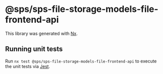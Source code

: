 # @sps/sps-file-storage-models-file-frontend-api

This library was generated with [Nx](https://nx.dev).

## Running unit tests

Run `nx test @sps/sps-file-storage-models-file-frontend-api` to execute the unit tests via [Jest](https://jestjs.io).
